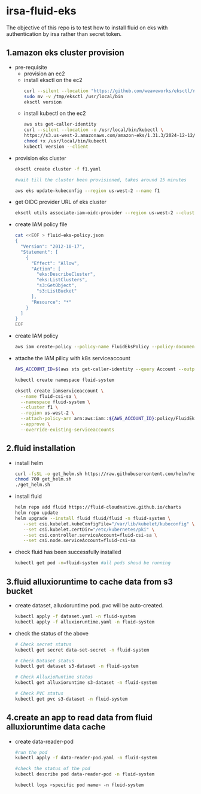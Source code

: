 # irsa-fluid-eks
The objective of this repo is to test how to install fluid on eks with authentication by irsa rather than secret token.

## 1.amazon eks cluster provision

- pre-requisite
  - provision an ec2
  - install eksctl on the ec2
    ```sh
    curl --silent --location "https://github.com/weaveworks/eksctl/releases/latest/download/eksctl_$(uname -s)_amd64.tar.gz" | tar xz -C /tmp
    sudo mv -v /tmp/eksctl /usr/local/bin
    eksctl version
    ```
  - install kubectl on the ec2
    ```sh
    aws sts get-caller-identity
    curl --silent --location -o /usr/local/bin/kubectl \
    https://s3.us-west-2.amazonaws.com/amazon-eks/1.31.3/2024-12-12/bin/linux/amd64/kubectl
    chmod +x /usr/local/bin/kubectl
    kubectl version --client
    ```
- provision eks cluster
  ```sh
  eksctl create cluster -f f1.yaml

  #wait till the cluster been provisioned, takes around 15 minutes

  aws eks update-kubeconfig --region us-west-2 --name f1
  ```
- get OIDC provider URL of eks cluster
  ```sh
  eksctl utils associate-iam-oidc-provider --region us-west-2 --cluster f1 --approve
  ```
- create IAM policy file
  ```sh
  cat <<EOF > fluid-eks-policy.json
  {
    "Version": "2012-10-17",
    "Statement": [
      {
        "Effect": "Allow",
        "Action": [
          "eks:DescribeCluster",
          "eks:ListClusters",
          "s3:GetObject",
          "s3:ListBucket"
        ],
        "Resource": "*"
      }
    ]
  }
  EOF
  ```
- create IAM policy
  ```sh
  aws iam create-policy --policy-name FluidEksPolicy --policy-document file://fluid-eks-policy.json
  ```
- attache the IAM pilicy with k8s serviceaccount
  ```sh
  AWS_ACCOUNT_ID=$(aws sts get-caller-identity --query Account --output text)

  kubectl create namespace fluid-system

  eksctl create iamserviceaccount \
    --name fluid-csi-sa \
    --namespace fluid-system \
    --cluster f1 \
    --region us-west-2 \
    --attach-policy-arn arn:aws:iam::${AWS_ACCOUNT_ID}:policy/FluidEksPolicy \
    --approve \
    --override-existing-serviceaccounts
  ```
  
## 2.fluid installation

-  install helm
   ```sh
   curl -fsSL -o get_helm.sh https://raw.githubusercontent.com/helm/helm/main/scripts/get-helm-3
   chmod 700 get_helm.sh
   ./get_helm.sh
   ```
-  install fluid
   ```sh
   helm repo add fluid https://fluid-cloudnative.github.io/charts
   helm repo update
   helm upgrade --install fluid fluid/fluid -n fluid-system \
      --set csi.kubelet.kubeConfigFile="/var/lib/kubelet/kubeconfig" \
      --set csi.kubelet.certDir="/etc/kubernetes/pki" \
      --set csi.controller.serviceAccount=fluid-csi-sa \
      --set csi.node.serviceAccount=fluid-csi-sa
   ```
- check fluid has been successfully installed
  ```sh
  kubectl get pod -n=fluid-system #all pods shoud be running
  ```

## 3.fluid alluxioruntime to cache data from s3 bucket
- create dataset, alluxioruntime pod. pvc will be auto-created. 
  ```sh
  kubectl apply -f dataset.yaml -n fluid-system
  kubectl apply -f alluxioruntime.yaml -n fluid-system
  ```
- check the status of the above
  ```sh
  # Check secret status
  kubectl get secret data-set-secret -n fluid-system

  # Check Dataset status
  kubectl get dataset s3-dataset -n fluid-system
  
  # Check AlluxioRuntime status
  kubectl get alluxioruntime s3-dataset -n fluid-system
  
  # Check PVC status
  kubectl get pvc s3-dataset -n fluid-system
  ```
## 4.create an app to read data from fluid alluxioruntime data cache

- create data-reader-pod
  ```sh
  #run the pod
  kubectl apply -f data-reader-pod.yaml -n fluid-system
  
  #check the status of the pod
  kubectl describe pod data-reader-pod -n fluid-system

  kubectl logs <specific pod name> -n fluid-system
  ```
